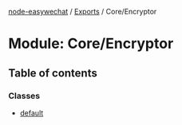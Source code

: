 [node-easywechat](../README.md) / [Exports](../modules.md) / Core/Encryptor

# Module: Core/Encryptor

## Table of contents

### Classes

- [default](../classes/Core_Encryptor.default.md)
